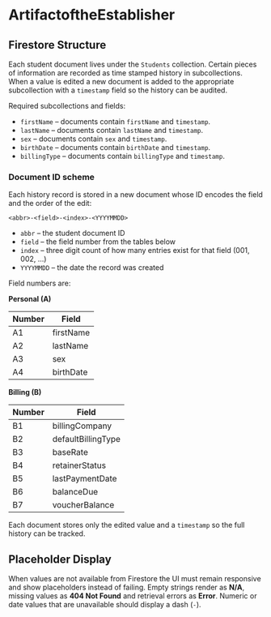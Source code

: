 # ArtifactoftheEstablisher

## Firestore Structure

Each student document lives under the `Students` collection. Certain pieces of
information are recorded as time stamped history in subcollections. When a value
is edited a new document is added to the appropriate subcollection with a
`timestamp` field so the history can be audited.

Required subcollections and fields:

- `firstName` – documents contain `firstName` and `timestamp`.
- `lastName` – documents contain `lastName` and `timestamp`.
- `sex` – documents contain `sex` and `timestamp`.
- `birthDate` – documents contain `birthDate` and `timestamp`.
- `billingType` – documents contain `billingType` and `timestamp`.

### Document ID scheme

Each history record is stored in a new document whose ID encodes the field and
the order of the edit:

`<abbr>-<field>-<index>-<YYYYMMDD>`

- `abbr` – the student document ID
- `field` – the field number from the tables below
- `index` – three digit count of how many entries exist for that field (001,
  002, ...)
- `YYYYMMDD` – the date the record was created

Field numbers are:

**Personal (A)**

| Number | Field |
| ------ | ----------------- |
| A1     | firstName |
| A2     | lastName |
| A3     | sex |
| A4     | birthDate |

**Billing (B)**

| Number | Field |
| ------ | ------------------- |
| B1     | billingCompany |
| B2     | defaultBillingType |
| B3     | baseRate |
| B4     | retainerStatus |
| B5     | lastPaymentDate |
| B6     | balanceDue |
| B7     | voucherBalance |

Each document stores only the edited value and a `timestamp` so the full history
can be tracked.

## Placeholder Display

When values are not available from Firestore the UI must remain responsive and show placeholders instead of failing. Empty strings render as **N/A**, missing values as **404 Not Found** and retrieval errors as **Error**. Numeric or date values that are unavailable should display a dash (`-`).
 
